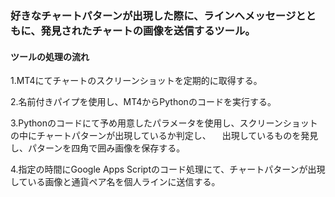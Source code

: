 ### 好きなチャートパターンが出現した際に、ラインへメッセージとともに、発見されたチャートの画像を送信するツール。

#### ツールの処理の流れ
1.MT4にてチャートのスクリーンショットを定期的に取得する。

2.名前付きパイプを使用し、MT4からPythonのコードを実行する。

3.Pythonのコードにて予め用意したパラメータを使用し、スクリーンショットの中にチャートパターンが出現しているか判定し、
　出現しているものを発見し、パターンを四角で囲み画像を保存する。
 
4.指定の時間にGoogle Apps Scriptのコード処理にて、チャートパターンが出現している画像と通貨ペア名を個人ラインに送信する。
